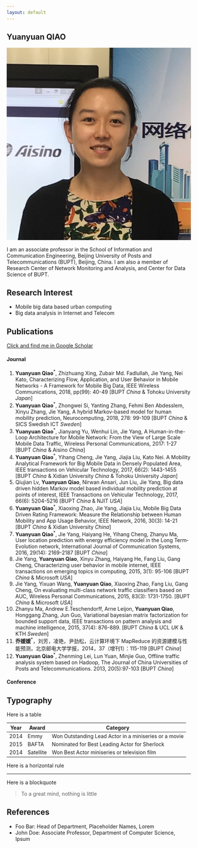 ```yaml
---
layout: default
---
```


## Yuanyuan QIAO

<img class="profile-picture" src="YUANYUAN.jpg">

I am an associate professor in the School of Information and Communication Engineering, Beijing University of Posts and Telecommunications (BUPT), Beijing, China. I am also a member of Research Center of Network Monitoring and Analysis, and Center for Data Science of BUPT.



## Research Interest

- Mobile big data based urban computing
- Big data analysis in Internet and Telecom

## Publications

[Click and find me in Google Scholar](https://scholar.google.com/citations?hl=zh-CN&user=OwtSap4AAAAJ&view_op=list_works&sortby=pubdate)

#### Journal

1. **Yuanyuan Qiao**<sup>*</sup>, Zhizhuang Xing, Zubair Md. Fadlullah, Jie Yang, Nei Kato, Characterizing Flow, Application, and User Behavior in Mobile Networks - A Framework for Mobile Big Data, IEEE Wireless Communications, 2018, pp(99): 40-49 \[BUPT *China* & Tohoku University *Japan*]
2. **Yuanyuan Qiao**<sup>*</sup>, Zhongwei Si, Yanting Zhang, Fehmi Ben Abdesslem, Xinyu Zhang, Jie Yang, A hybrid Markov-based model for human mobility prediction, Neurocomputing, 2018, 278: 99-109 \[BUPT *China* & SICS Swedish ICT *Sweden*]
3. **Yuanyuan Qiao**<sup>*</sup>, Jianyang Yu, Wenhui Lin, Jie Yang, A Human-in-the-Loop Architecture for Mobile Network: From the View of Large Scale Mobile Data Traffic, Wireless Personal Communications, 2017: 1-27 \[BUPT *China* & Aisino *China*]
4. **Yuanyuan Qiao**<sup>*</sup>, Yihang Cheng, Jie Yang, Jiajia Liu, Kato Nei. A Mobility Analytical Framework for Big Mobile Data in Densely Populated Area, IEEE transactions on Vehicular Technology, 2017, 66(2): 1443-1455 \[BUPT *China* & Xidian University *China* & Tohoku University *Japan*]
5. Qiujian Lv, **Yuanyuan Qiao**, Nirwan Ansari, Jun Liu, Jie Yang, Big data driven hidden Markov model based individual mobility prediction at points of interest, IEEE Transactions on Vehicular Technology, 2017, 66(6): 5204-5216 \[BUPT *China* & NJIT *USA*]
6. **Yuanyuan Qiao**<sup>*</sup>, Xiaoxing Zhao, Jie Yang, Jiajia Liu, Mobile Big Data Driven Rating Framework: Measure the Relationship between Human Mobility and App Usage Behavior, IEEE Network, 2016, 30(3): 14-21 \[BUPT *China* & Xidian University *China*]
7. **Yuanyuan Qiao**<sup>*</sup>, Jie Yang, Haiyang He, Yihang Cheng, Zhanyu Ma, User location prediction with energy efficiency model in the Long Term‐Evolution network, International Journal of Communication Systems, 2016, 29(14): 2169-2187 \[BUPT *China*]
8. Jie Yang, **Yuanyuan Qiao**, Xinyu Zhang, Haiyang He, Fang Liu, Gang Cheng, Characterizing user behavior in mobile internet, IEEE transactions on emerging topics in computing, 2015, 3(1): 95-106 \[BUPT *China* & Microsoft *USA*]
9. Jie Yang, Yixuan Wang, **Yuanyuan Qiao**, Xiaoxing Zhao, Fang Liu, Gang Cheng, On evaluating multi-class network traffic classifiers based on AUC, Wireless Personal Communications, 2015, 83(3): 1731-1750. \[BUPT *China* & Microsoft *USA*]
10. Zhanyu Ma, Andrew E.Teschendorff, Arne Leijon, **Yuanyuan Qiao**, Honggang Zhang, Jun Guo, Variational bayesian matrix factorization for bounded support data, IEEE transactions on pattern analysis and machine intelligence, 2015, 37(4): 876-889. \[BUPT *China* & UCL *UK* & KTH *Sweden*]
11. **乔媛媛**<sup>*</sup>，刘芳，凌艳，尹劲松，云计算环境下 MapReduce 的资源建模与性能预测，北京邮电大学学报，2014，37（增刊1）：115-119 \[BUPT *China*]
12. **Yuanyuan Qiao**<sup>*</sup>, Zhenming Lei, Lun Yuan, Minjie Guo, Offline traffic analysis system based on Hadoop, The Journal of China Universities of Posts and Telecommunications. 2013, 20(5):97-103 \[BUPT *China*]

#### Conference



## Typography

Here is a table

Year | Award | Category
-----|-------|--------
2014 | Emmy  | Won Outstanding Lead Actor in a miniseries or a movie
2015 | BAFTA | Nominated for Best Leading Actor for Sherlock
2014 | Satellite | Won Best Actor miniseries or television film

Here is a horizontal rule

---

Here is a blockquote

> To a great mind, nothing is little

## References

* Foo Bar: Head of Department, Placeholder Names, Lorem
* John Doe: Associate Professor, Department of Computer Science, Ipsum
